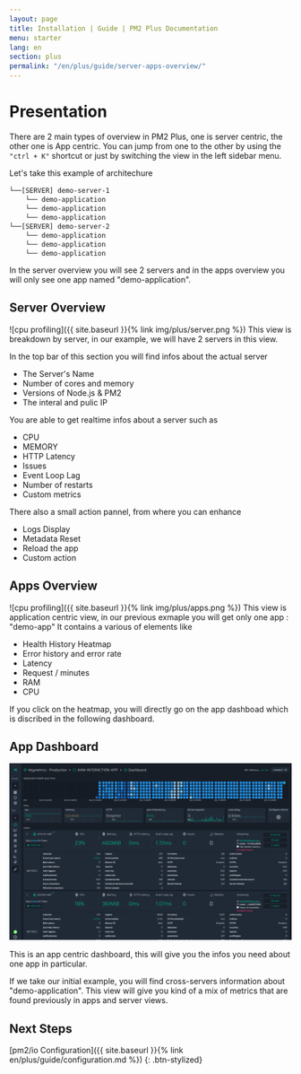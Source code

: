 ```yaml
---
layout: page
title: Installation | Guide | PM2 Plus Documentation
menu: starter
lang: en
section: plus
permalink: "/en/plus/guide/server-apps-overview/"
---
```


# Presentation

There are 2 main types of overview in PM2 Plus, one is server centric, the other one is App centric. You can jump from one to the other by using the ```"ctrl + K"``` shortcut or just by switching the view in the left sidebar menu.

Let's take this example of architechure
```
└──[SERVER] demo-server-1
    └── demo-application
    └── demo-application
    └── demo-application
└──[SERVER] demo-server-2
    └── demo-application
    └── demo-application
    └── demo-application
```

In the server overview you will see 2 servers and in the apps overview you will only see one app named "demo-application".

## Server Overview

![cpu profiling]({{ site.baseurl }}{% link img/plus/server.png %})
This view is breakdown by server, in our example, we will have 2 servers in this view. 

In the top bar of this section you will find infos about the actual server
- The Server's Name
- Number of cores and memory
- Versions of Node.js & PM2
- The interal and pulic IP

You are able to get realtime infos about a server such as
- CPU
- MEMORY
- HTTP Latency
- Issues 
- Event Loop Lag 
- Number of restarts
- Custom metrics

There also a small action pannel, from where you can enhance
- Logs Display
- Metadata Reset
- Reload the app
- Custom action 

## Apps Overview

![cpu profiling]({{ site.baseurl }}{% link img/plus/apps.png %})
This view is application centric view, in our previous exmaple you will get only one app : "demo-app"
It contains a various of elements like
- Health History Heatmap
- Error history and error rate
- Latency 
- Request / minutes 
- RAM
- CPU

If you click on the heatmap, you will directly go on the app dashboad which is discribed in the following dashboard.

## App Dashboard

![Dashboard](https://raw.githubusercontent.com/keymetrics/branding/master/screenshots/plus/dashboard/dashboard.png)

This is an app centric dashboard, this will give you the infos you need about one app in particular.

If we take our initial example, you will find cross-servers information about "demo-application". This view will give you kind of a mix of metrics that are found previously in apps and server views.

## Next Steps

[pm2/io Configuration]({{ site.baseurl }}{% link en/plus/guide/configuration.md %})
{: .btn-stylized}
